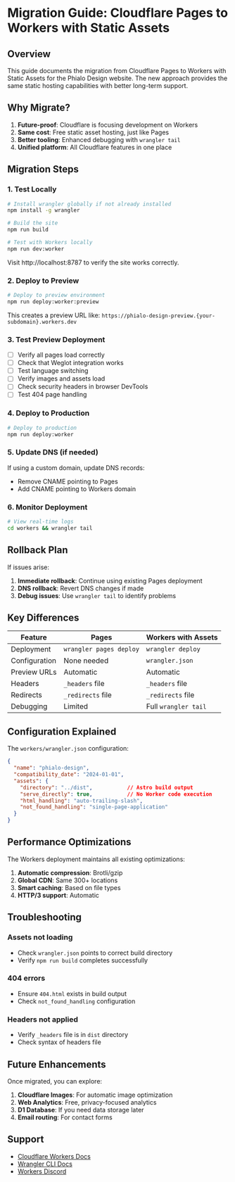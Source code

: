 # Migration Guide: Cloudflare Pages to Workers with Static Assets

## Overview

This guide documents the migration from Cloudflare Pages to Workers with Static Assets for the Phialo Design website. The new approach provides the same static hosting capabilities with better long-term support.

## Why Migrate?

1. **Future-proof**: Cloudflare is focusing development on Workers
2. **Same cost**: Free static asset hosting, just like Pages
3. **Better tooling**: Enhanced debugging with `wrangler tail`
4. **Unified platform**: All Cloudflare features in one place

## Migration Steps

### 1. Test Locally

```bash
# Install wrangler globally if not already installed
npm install -g wrangler

# Build the site
npm run build

# Test with Workers locally
npm run dev:worker
```

Visit http://localhost:8787 to verify the site works correctly.

### 2. Deploy to Preview

```bash
# Deploy to preview environment
npm run deploy:worker:preview
```

This creates a preview URL like: `https://phialo-design-preview.{your-subdomain}.workers.dev`

### 3. Test Preview Deployment

- [ ] Verify all pages load correctly
- [ ] Check that Weglot integration works
- [ ] Test language switching
- [ ] Verify images and assets load
- [ ] Check security headers in browser DevTools
- [ ] Test 404 page handling

### 4. Deploy to Production

```bash
# Deploy to production
npm run deploy:worker
```

### 5. Update DNS (if needed)

If using a custom domain, update DNS records:
- Remove CNAME pointing to Pages
- Add CNAME pointing to Workers domain

### 6. Monitor Deployment

```bash
# View real-time logs
cd workers && wrangler tail
```

## Rollback Plan

If issues arise:

1. **Immediate rollback**: Continue using existing Pages deployment
2. **DNS rollback**: Revert DNS changes if made
3. **Debug issues**: Use `wrangler tail` to identify problems

## Key Differences

| Feature | Pages | Workers with Assets |
|---------|-------|-------------------|
| Deployment | `wrangler pages deploy` | `wrangler deploy` |
| Configuration | None needed | `wrangler.json` |
| Preview URLs | Automatic | Automatic |
| Headers | `_headers` file | `_headers` file |
| Redirects | `_redirects` file | `_redirects` file |
| Debugging | Limited | Full `wrangler tail` |

## Configuration Explained

The `workers/wrangler.json` configuration:

```json
{
  "name": "phialo-design",
  "compatibility_date": "2024-01-01",
  "assets": {
    "directory": "../dist",           // Astro build output
    "serve_directly": true,           // No Worker code execution
    "html_handling": "auto-trailing-slash",
    "not_found_handling": "single-page-application"
  }
}
```

## Performance Optimizations

The Workers deployment maintains all existing optimizations:

1. **Automatic compression**: Brotli/gzip
2. **Global CDN**: Same 300+ locations
3. **Smart caching**: Based on file types
4. **HTTP/3 support**: Automatic

## Troubleshooting

### Assets not loading
- Check `wrangler.json` points to correct build directory
- Verify `npm run build` completes successfully

### 404 errors
- Ensure `404.html` exists in build output
- Check `not_found_handling` configuration

### Headers not applied
- Verify `_headers` file is in `dist` directory
- Check syntax of headers file

## Future Enhancements

Once migrated, you can explore:

1. **Cloudflare Images**: For automatic image optimization
2. **Web Analytics**: Free, privacy-focused analytics
3. **D1 Database**: If you need data storage later
4. **Email routing**: For contact forms

## Support

- [Cloudflare Workers Docs](https://developers.cloudflare.com/workers/)
- [Wrangler CLI Docs](https://developers.cloudflare.com/workers/wrangler/)
- [Workers Discord](https://discord.cloudflare.com)